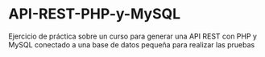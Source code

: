 # API-REST-PHP-y-MySQL

Ejercicio de práctica sobre un curso para generar una API REST con PHP y MySQL conectado a una base de datos pequeña para realizar las pruebas
